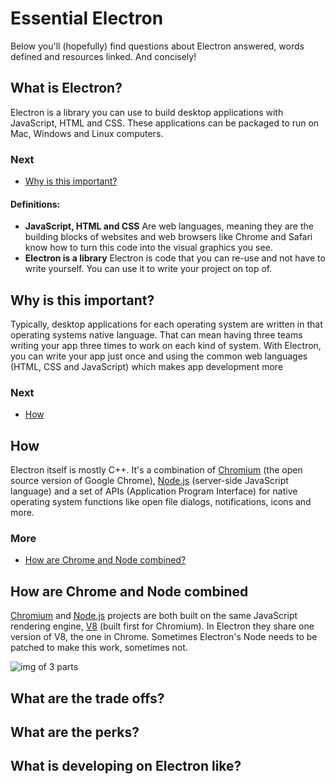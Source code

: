# Essential Electron

Below you'll (hopefully) find questions about Electron answered, words defined and resources linked. And concisely!

## What is Electron?

Electron is a <span class="def">library</span> you can use to build desktop applications with <span class="def">JavaScript, HTML and CSS</span>. These applications can be packaged to run on Mac, Windows and Linux computers.

### Next
- [Why is this important?](#why-is-this-important)

#### Definitions:
- **JavaScript, HTML and CSS** Are web languages, meaning they are the building blocks of websites and web browsers like Chrome and Safari know how to turn this code into the visual graphics you see.
- **Electron is a library** Electron is code that you can re-use and not have to write yourself. You can use it to write your project on top of.

## Why is this important?

Typically, desktop applications for each operating system are written in that operating systems native language. That can mean having three teams writing your app three times to work on each kind of system. With Electron, you can write your app just once and using the common web languages (HTML, CSS and JavaScript) which makes app development more

### Next

- [How](#how)

## How

Electron itself is mostly C++. It's a combination of [Chromium]() (the open source version of Google Chrome), [Node.js]() (server-side JavaScript language) and a set of APIs (Application Program Interface) for native operating system functions like open file dialogs, notifications, icons and more.

### More
- [How are Chrome and Node combined?](#how-are-chrome-and-node-combined)

## How are Chrome and Node combined

[Chromium]() and [Node.js]() projects are both built on the same JavaScript rendering engine, [V8]() (built first for Chromium). In Electron they share one version of V8, the one in Chrome. Sometimes Electron's Node needs to be patched to make this work, sometimes not.

![img of 3 parts]()

## What are the trade offs?

## What are the perks?

## What is developing on Electron like?
